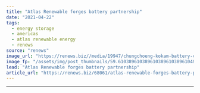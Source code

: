 ```yaml
---
title: "Atlas Renewable forges battery partnership"
date: "2021-04-22"
tags: 
  - energy storage
  - americas
  - atlas renewable energy
  - renews
source: "renews"
image_url: "https://renews.biz//media/19947/chungchoeng-kokam-battery-credit-kokam.jpg?mode=crop&width=770&heightratio=0.6103896103896103896103896104&slimmage=true"
image_fp: "/assets/img/post_thumbnails/59.6103896103896103896103896104&slimmage=true"
lead: "Atlas Renewable forges battery partnership"
article_url: "https://renews.biz/68061/atlas-renewable-forges-battery-partnership/"
---
```


---
